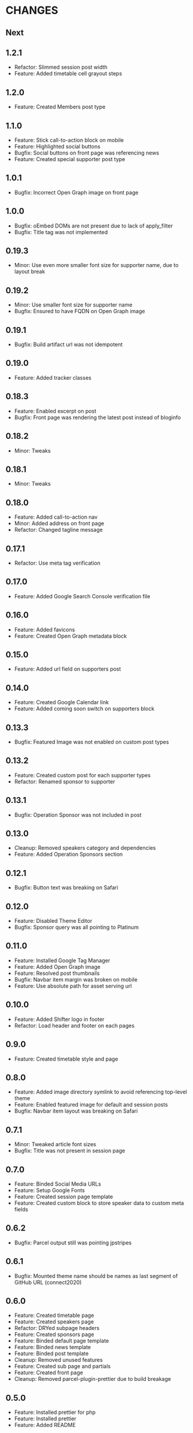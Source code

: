 # CHANGES

## Next

## 1.2.1

- Refactor: Slimmed session post width
- Feature: Added timetable cell grayout steps

## 1.2.0

- Feature: Created Members post type

## 1.1.0

- Feature: Stick call-to-action block on mobile
- Feature: Highlighted social buttons
- Bugfix: Social buttons on front page was referencing news
- Feature: Created special supporter post type

## 1.0.1

- Bugfix: Incorrect Open Graph image on front page

## 1.0.0

- Bugfix: oEmbed DOMs are not present due to lack of apply_filter
- Bugfix: Title tag was not implemented

## 0.19.3

- Minor: Use even more smaller font size for supporter name, due to layout break

## 0.19.2

- Minor: Use smaller font size for supporter name
- Bugfix: Ensured to have FQDN on Open Graph image

## 0.19.1

- Bugfix: Build artifact url was not idempotent

## 0.19.0

- Feature: Added tracker classes

## 0.18.3

- Feature: Enabled excerpt on post
- Bugfix: Front page was rendering the latest post instead of bloginfo

## 0.18.2

- Minor: Tweaks

## 0.18.1

- Minor: Tweaks

## 0.18.0

- Feature: Added call-to-action nav
- Minor: Added address on front page
- Refactor: Changed tagline message

## 0.17.1

- Refactor: Use meta tag verification

## 0.17.0

- Feature: Added Google Search Console verification file

## 0.16.0

- Feature: Added favicons
- Feature: Created Open Graph metadata block

## 0.15.0

- Feature: Added url field on supporters post

## 0.14.0

- Feature: Created Google Calendar link
- Feature: Added coming soon switch on supporters block

## 0.13.3

- Bugfix: Featured Image was not enabled on custom post types

## 0.13.2

- Feature: Created custom post for each supporter types
- Refactor: Renamed sponsor to supporter

## 0.13.1

- Bugfix: Operation Sponsor was not included in post

## 0.13.0

- Cleanup: Removed speakers category and dependencies
- Feature: Added Operation Sponsors section

## 0.12.1

- Bugfix: Button text was breaking on Safari

## 0.12.0

- Feature: Disabled Theme Editor
- Bugfix: Sponsor query was all pointing to Platinum

## 0.11.0

- Feature: Installed Google Tag Manager
- Feature: Added Open Graph image
- Feature: Resolved post thumbnails
- Bugfix: Navbar item margin was broken on mobile
- Feature: Use absolute path for asset serving url

## 0.10.0

- Feature: Added Shifter logo in footer
- Refactor: Load header and footer on each pages

## 0.9.0

- Feature: Created timetable style and page

## 0.8.0

- Feature: Added image directory symlink to avoid referencing top-level theme
- Feature: Enabled featured image for default and session posts
- Bugfix: Navbar item layout was breaking on Safari

## 0.7.1

- Minor: Tweaked article font sizes
- Bugfix: Title was not present in session page

## 0.7.0

- Feature: Binded Social Media URLs
- Feature: Setup Google Fonts
- Feature: Created session page template
- Feature: Created custom block to store speaker data to custom meta fields

## 0.6.2

- Bugfix: Parcel output still was pointing jpstripes

## 0.6.1

- Bugfix: Mounted theme name should be names as last segment of GitHub URL (connect2020)

## 0.6.0

- Feature: Created timetable page
- Feature: Created speakers page
- Refactor: DRYed subpage headers
- Feature: Created sponsors page
- Feature: Binded default page template
- Feature: Binded news template
- Feature: Binded post template
- Cleanup: Removed unused features
- Feature: Created sub page and partials
- Feature: Created front page
- Cleanup: Removed parcel-plugin-prettier due to build breakage

## 0.5.0

- Feature: Installed prettier for php
- Feature: Installed prettier
- Feature: Added README
